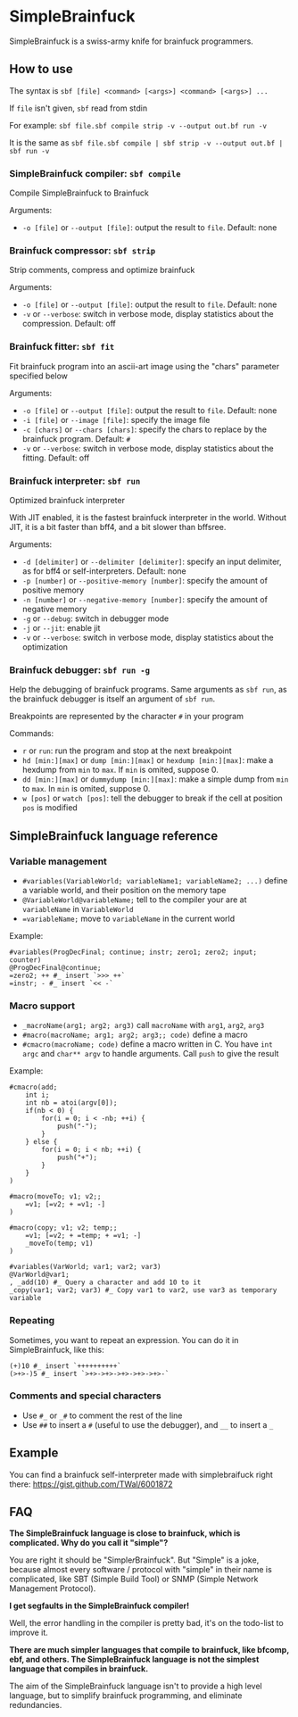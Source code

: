 SimpleBrainfuck
===============

SimpleBrainfuck is a swiss-army knife for brainfuck programmers.

How to use
----------

The syntax is `sbf [file] <command> [<args>] <command> [<args>] ...`

If `file` isn't given, `sbf` read from stdin

For example: `sbf file.sbf compile strip -v --output out.bf run -v`

It is the same as `sbf file.sbf compile | sbf strip -v --output out.bf | sbf run -v`

### SimpleBrainfuck compiler: `sbf compile`

Compile SimpleBrainfuck to Brainfuck

Arguments:

* `-o [file]` or `--output [file]`: output the result to `file`. Default: none

### Brainfuck compressor: `sbf strip`

Strip comments, compress and optimize brainfuck

Arguments:

 * `-o [file]` or `--output [file]`: output the result to `file`. Default: none
 * `-v` or `--verbose`: switch in verbose mode, display statistics about the compression. Default: off

### Brainfuck fitter: `sbf fit`

Fit brainfuck program into an ascii-art image using the "chars" parameter specified below

Arguments:

 * `-o [file]` or `--output [file]`: output the result to `file`. Default: none
 * `-i [file]` or `--image [file]`: specify the image file
 * `-c [chars]` or `--chars [chars]`: specify the chars to replace by the brainfuck program. Default: `#`
 * `-v` or `--verbose`: switch in verbose mode, display statistics about the fitting. Default: off

### Brainfuck interpreter: `sbf run`

Optimized brainfuck interpreter

With JIT enabled, it is the fastest brainfuck interpreter in the world. Without JIT, it is a bit faster than bff4, and a bit slower than bffsree.

Arguments:

 * `-d [delimiter]` or `--delimiter [delimiter]`: specify an input delimiter, as for bff4 or self-interpreters. Default: none
 * `-p [number]` or `--positive-memory [number]`: specify the amount of positive memory
 * `-n [number]` or `--negative-memory [number]`: specify the amount of negative memory
 * `-g` or `--debug`: switch in debugger mode
 * `-j` or `--jit`: enable jit
 * `-v` or `--verbose`: switch in verbose mode, display statistics about the optimization

### Brainfuck debugger: `sbf run -g`

Help the debugging of brainfuck programs. Same arguments as `sbf run`, as the brainfuck debugger is itself an argument of `sbf run`.

Breakpoints are represented by the character `#` in your program

Commands:

 * `r` or `run`: run the program and stop at the next breakpoint
 * `hd [min:][max]` or `dump [min:][max]` or `hexdump [min:][max]`: make a hexdump from `min` to `max`. If `min` is omited, suppose 0.
 * `dd [min:][max]` or `dummydump [min:][max]`: make a simple dump from `min` to `max`. In `min` is omited, suppose 0.
 * `w [pos]` or `watch [pos]`: tell the debugger to break if the cell at position `pos` is modified

SimpleBrainfuck language reference
---------------------------------

### Variable management

 * `#variables(VariableWorld; variableName1; variableName2; ...)` define a variable world, and their position on the memory tape
 * `@VariableWorld@variableName;` tell to the compiler your are at `variableName` in `VariableWorld`
 * `=variableName;` move to `variableName` in the current world

Example:

    #variables(ProgDecFinal; continue; instr; zero1; zero2; input; counter)
    @ProgDecFinal@continue;
    =zero2; ++ #_ insert `>>> ++`
    =instr; - #_ insert `<< -`

### Macro support

 * `_macroName(arg1; arg2; arg3)` call `macroName` with `arg1`, `arg2`, `arg3`
 * `#macro(macroName; arg1; arg2; arg3;; code)` define a macro
 * `#cmacro(macroName; code)` define a macro written in C. You have `int argc` and `char** argv` to handle arguments. Call `push` to give the result

Example:

    #cmacro(add;
        int i;
        int nb = atoi(argv[0]);
        if(nb < 0) {
            for(i = 0; i < -nb; ++i) {
                push("-");
            }
        } else {
            for(i = 0; i < nb; ++i) {
                push("+");
            }
        }
    )

    #macro(moveTo; v1; v2;;
        =v1; [=v2; + =v1; -]
    )

    #macro(copy; v1; v2; temp;;
        =v1; [=v2; + =temp; + =v1; -]
        _moveTo(temp; v1)
    )

    #variables(VarWorld; var1; var2; var3)
    @VarWorld@var1;
    , _add(10) #_ Query a character and add 10 to it
    _copy(var1; var2; var3) #_ Copy var1 to var2, use var3 as temporary variable

### Repeating

Sometimes, you want to repeat an expression. You can do it in SimpleBrainfuck, like this:

    (+)10 #_ insert `++++++++++`
    (>+>-)5 #_ insert `>+>->+>->+>->+>->+>-`

### Comments and special characters

 * Use `#_` or `_#` to comment the rest of the line
 * Use `##` to insert a `#` (useful to use the debugger), and `__` to insert a `_`

Example
------
You can find a brainfuck self-interpreter made with simplebraifuck right there: https://gist.github.com/TWal/6001872


FAQ
---
**The SimpleBrainfuck language is close to brainfuck, which is complicated. Why do you call it "simple"?**

You are right it should be "Simple*r*Brainfuck". But "Simple" is a joke, because almost every software / protocol with "simple" in their name is complicated, like SBT (Simple Build Tool) or SNMP (Simple Network Management Protocol).

**I get segfaults in the SimpleBrainfuck compiler!**

Well, the error handling in the compiler is pretty bad, it's on the todo-list to improve it.

**There are much simpler languages that compile to brainfuck, like bfcomp, ebf, and others. The SimpleBrainfuck language is not the simplest language that compiles in brainfuck.**

The aim of the SimpleBrainfuck language isn't to provide a high level language, but to simplify brainfuck programming, and eliminate redundancies.

